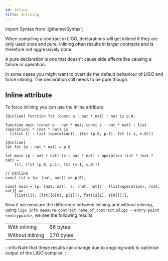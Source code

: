 ```yaml
---
id: inline
title: Inlining
---
```


import Syntax from '@theme/Syntax';

When compiling a contract in LIGO, declarations will get inlined if they are
only used once and pure. Inlining often results in larger contracts and is
therefore not aggressively done.

A pure declaration is one that doesn't cause side effects like causing a
failure or operation.

In some cases you might want to override the default behaviour of LIGO and
force inlining. The declaration still needs to be pure though.

## Inline attribute

To force inlining you can use the inline attribute.

<Syntax syntax="pascaligo">

```pascaligo
[@inline] function fst (const p : nat * nat) : nat is p.0;

function main (const p : nat * nat; const s : nat * nat) : list (operation) * (nat * nat) is
  ((list [] : list (operation)), (fst (p.0, p.1), fst (s.1, s.0)))
```

</Syntax>
<Syntax syntax="cameligo">

```cameligo
[@inline]
let fst (p : nat * nat) = p.0

let main (p : nat * nat) (s : nat * nat) : operation list * (nat * nat) =
    ([], (fst (p.0, p.1), fst (s.1, s.0)))
```

</Syntax>

<Syntax syntax="jsligo">

```jsligo
// @inline
const fst = (p: [nat, nat]) => p[0];

const main = (p: [nat, nat], s: [nat, nat]) : [list<operation>, [nat, nat]] =>
    [list([]), [fst([p[0], p[1]]), fst([s[1], s[0]])]];
```

</Syntax>

Now if we measure the difference between inlining and without inlining, using
`ligo info measure-contract name_of_contract.mligo --entry-point <entrypoint>`, we see the
following results:

<table>
    <tr>
        <td>With inlining</td><td>66 bytes</td>
    </tr>
    <tr>
        <td>Without inlining</td><td>170 bytes</td>
    </tr>
</table>

:::info
Note that these results can change due to ongoing work to optimise output of
the LIGO compiler.
:::

